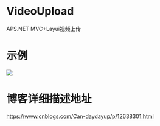 # VideoUpload
APS.NET MVC+Layui视频上传
# 示例
![](https://img2020.cnblogs.com/blog/1336199/202008/1336199-20200801013541834-2117167042.gif)
# 博客详细描述地址
https://www.cnblogs.com/Can-daydayup/p/12638301.html
